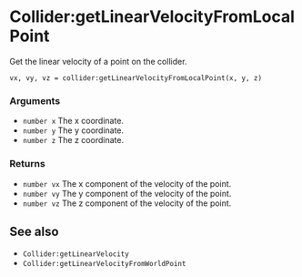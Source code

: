 <!--
category: reference
-->

Collider:getLinearVelocityFromLocalPoint
===

Get the linear velocity of a point on the collider.

    vx, vy, vz = collider:getLinearVelocityFromLocalPoint(x, y, z)

### Arguments

- `number x` The x coordinate.
- `number y` The y coordinate.
- `number z` The z coordinate.

### Returns

- `number vx` The x component of the velocity of the point.
- `number vy` The y component of the velocity of the point.
- `number vz` The z component of the velocity of the point.

See also
---

- `Collider:getLinearVelocity`
- `Collider:getLinearVelocityFromWorldPoint`

